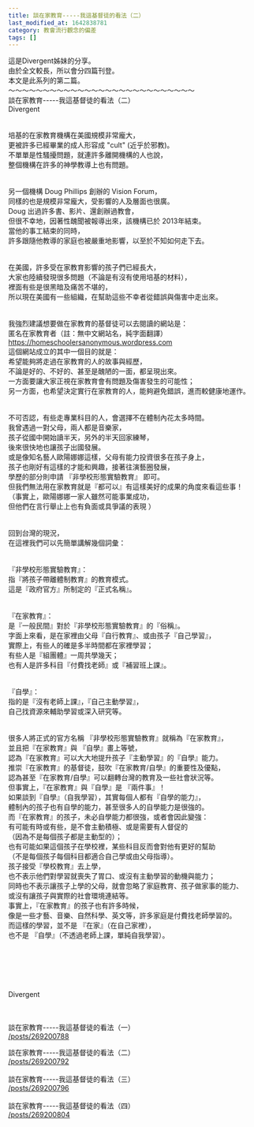 ```yaml
---
title: 談在家教育-----我這基督徒的看法（二）
last_modified_at: 1642838781
category: 教會流行觀念的偏差
tags: []
---
```


<p>這是Divergent姊妹的分享。<br/>
由於全文較長，所以會分四篇刊登。<br/>
本文是此系列的第二篇。<br/>
<!--more-->～～～～～～～～～～～～～～～～～～～～～～～～～～～<br/>
談在家教育-----我這基督徒的看法（二）<br/>
Divergent<br/>
<br/>
<br/>
培基的在家教育機構在美國規模非常龐大，<br/>
更被許多已經畢業的成人形容成 "cult" (近乎於邪教)。<br/>
不單單是性騷擾問題，就連許多離開機構的人也說，<br/>
整個機構在許多的神學教導上也有問題。<br/>
<br/>
<br/>
另一個機構 Doug Phillips 創辦的 Vision Forum，<br/>
同樣的也是規模非常龐大，受影響的人及層面也很廣。<br/>
Doug 出過許多書、影片、還創辦過教會，<br/>
但很不幸地，因著性醜聞被報導出來，該機構已於 2013年結束。<br/>
當他的事工結束的同時，<br/>
許多跟隨他教導的家庭也被嚴重地影響，以至於不知如何走下去。<br/>
<br/>
<br/>
在美國，許多受在家教育影響的孩子們已經長大，<br/>
大家也陸續發現很多問題（不論是有沒有使用培基的材料），<br/>
裡面有些是很黑暗及痛苦不堪的，<br/>
所以現在美國有一些組織，在幫助這些不幸者從錯誤與傷害中走出來。<br/>
<br/>
<br/>
我強烈建議想要做在家教育的基督徒可以去閱讀的網站是：<br/>
匿名在家教育者（註：無中文網站名，純字面翻譯）<br/>
<a href="https://homeschoolersanonymous.wordpress.org" target="_blank">https://homeschoolersanonymous.wordpress.</a><a href="https://homeschoolersanonymous.wordpress.com" target="_blank">com</a><br/>
這個網站成立的其中一個目的就是：<br/>
希望能夠將走過在家教育的人的故事與經歷，<br/>
不論是好的、不好的、甚至是醜陋的一面，都呈現出來。<br/>
一方面要讓大家正視在家教育會有問題及傷害發生的可能性；<br/>
另一方面，也希望決定實行在家教育的人，能夠避免錯誤，進而較健康地運作。<br/>
<br/>
<br/>
不可否認，有些走專業科目的人，會選擇不在體制內花太多時間。<br/>
我曾遇過一對父母，兩人都是音樂家，<br/>
孩子從國中開始讀半天，另外的半天回家練琴，<br/>
後來很快地也讓孩子出國發展。<br/>
或是像知名藝人歐陽娜娜這樣，父母有能力投資很多在孩子身上，<br/>
孩子也剛好有這樣的才能和興趣，接著往演藝圈發展，<br/>
學歷的部分則申請 『非學校形態實驗教育』 即可。<br/>
但我們無法用在家教育就是『都可以』有這樣美好的成果的角度來看這些事！<br/>
（事實上，歐陽娜娜一家人雖然可能事業成功，<br/>
但他們在言行舉止上也有負面或具爭議的表現 ）<br/>
<br/>
<br/>
回到台灣的現況，<br/>
在這裡我們可以先簡單講解幾個詞彙：<br/>
<br/>
<br/>
『非學校形態實驗教育』：<br/>
指『將孩子帶離體制教育』的教育模式。<br/>
這是『政府官方』所制定的『正式名稱』。<br/>
<br/>
<br/>
『在家教育』：<br/>
是『一般民間』對於『非學校形態實驗教育』的『俗稱』。<br/>
字面上來看，是在家裡由父母『自行教育』、或由孩子『自己學習』，<br/>
實際上，有些人的確是多半時間都在家裡學習；<br/>
有些人是『組團體』一周共學幾天；<br/>
也有人是許多科目『付費找老師』或『補習班上課』。<br/>
<br/>
<br/>
『自學』：<br/>
指的是『沒有老師上課』，『自己主動學習』，<br/>
自己找資源來輔助學習或深入研究等。<br/>
<br/>
<br/>
很多人將正式的官方名稱 『非學校形態實驗教育』就稱為『在家教育』，<br/>
並且把『在家教育』與 『自學』畫上等號，<br/>
認為『在家教育』可以大大地提升孩子『主動學習』的『自學』能力。<br/>
推崇『在家教育』的基督徒，鼓吹『在家教育/自學』的重要性及優點，<br/>
認為甚至『在家教育/自學』可以翻轉台灣的教育及一些社會狀況等。<br/>
但事實上，『在家教育』與『自學』是 『兩件事』！<br/>
如果談到『自學』（自我學習），其實每個人都有『自學的能力』，<br/>
體制內的孩子也有自學的能力，甚至很多人的自學能力是很強的。<br/>
而『在家教育』的孩子，未必自學能力都很強，或者會因此變強：<br/>
有可能有時或有些，是不會主動積極、或是需要有人督促的<br/>
（因為不是每個孩子都是主動型的）；<br/>
也有可能如果這個孩子在學校裡，某些科目反而會對他有更好的幫助<br/>
（不是每個孩子每個科目都適合自己學或由父母指導）。<br/>
孩子接受『學校教育』去上學，<br/>
也不表示他們對學習就喪失了胃口、或沒有主動學習的動機與能力；<br/>
同時也不表示讓孩子上學的父母，就會忽略了家庭教育、孩子做家事的能力、<br/>
或沒有讓孩子與實際的社會環境連結等。<br/>
事實上，『在家教育』的孩子也有許多時候，<br/>
像是一些才藝、音樂、自然科學、英文等，許多家庭是付費找老師學習的。<br/>
而這樣的學習，並不是 『在家』（在自己家裡），<br/>
也不是 『自學』（不透過老師上課，單純自我學習）。<br/>
<br/>
<br/>
<br/>
<br/>
<br/>
<br/>
Divergent<br/>
<br/>
 </p>
<p>談在家教育-----我這基督徒的看法（一）<br/>
<a href="/posts/269200788" target="_blank">/posts/269200788</a></p>
<p>談在家教育-----我這基督徒的看法（二）<br/>
<a href="/posts/269200792" target="_blank">/posts/269200792</a><br/>
<br/>
談在家教育-----我這基督徒的看法（三）<br/>
<a href="/posts/269200796" target="_blank">/posts/269200796</a><br/>
<br/>
談在家教育-----我這基督徒的看法（四）<br/>
<a href="/posts/269200804" target="_blank">/posts/269200804</a></p>
<p> </p>
<p><br/>
<br/>
 </p>
